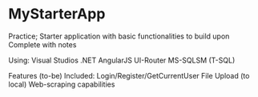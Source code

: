 # MyStarterApp
Practice; Starter application with basic functionalities to build upon
Complete with notes

Using:
Visual Studios
.NET
AngularJS
UI-Router
MS-SQLSM (T-SQL)

Features (to-be) Included:
Login/Register/GetCurrentUser
File Upload (to local)
Web-scraping capabilities
